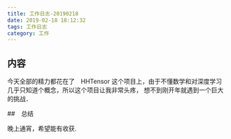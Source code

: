 ```yaml
---
title: 工作日志-20190218
date: 2019-02-18 18:12:32
tags: 工作日志
category: 工作
---
```


## 内容

今天全部的精力都花在了　HHTensor 这个项目上，由于不懂数学和对深度学习几乎只知道个概念，所以这个项目让我非常头疼，
想不到刚开年就遇到一个巨大的挑战．

##　总结

晚上通宵，希望能有收获.